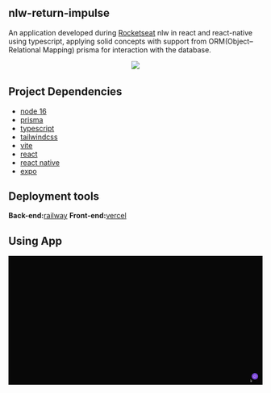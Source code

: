 ## nlw-return-impulse

An application developed during [Rocketseat](https://www.rocketseat.com.br/) nlw in react and react-native using typescript, applying solid concepts with support from ORM(Object–Relational Mapping) prisma for interaction with the database.

<div align="center">
      <a href="https://www.linkedin.com/in/vitor-fran%C3%A7a-nunes/" target="_blank"><img src="https://img.shields.io/badge/LinkedIn-0077B5?style=for-the-badge&logo=linkedin&logoColor=white" target="_blank"></a>
</div>


## Project Dependencies
- [node 16](https://nodejs.org/en/)
- [prisma](https://www.prisma.io/)
- [typescript](https://www.typescriptlang.org/)
- [tailwindcss](https://tailwindcss.com/)
- [vite](https://vitejs.dev/)
- [react](https://pt-br.reactjs.org/) 
- [react native](https://reactnative.dev/)
- [expo](https://expo.dev/)


## Deployment tools
**Back-end:**[railway](https://railway.app/)
**Front-end:**[vercel](https://vercel.com/)

## Using App
<div align="center">
      <img align="center" alt="Using-App" src="https://github.com/archaic10/nlw-return-impulse/blob/main/assets/using-app.gif">     
</div>
